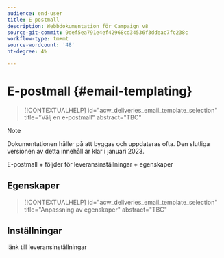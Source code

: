 ```yaml
---
audience: end-user
title: E-postmall
description: Webbdokumentation för Campaign v8
source-git-commit: 9def5ea791e4ef42968cd34536f3ddeac7fc238c
workflow-type: tm+mt
source-wordcount: '48'
ht-degree: 4%

---
```


# E-postmall {#email-templating}

>[!CONTEXTUALHELP]
>id="acw_deliveries_email_template_selection"
>title="Välj en e-postmall"
>abstract="TBC"

>[!NOTE]
>
>Dokumentationen håller på att byggas och uppdateras ofta. Den slutliga versionen av detta innehåll är klar i januari 2023.

E-postmall + följder för leveransinställningar + egenskaper

## Egenskaper

>[!CONTEXTUALHELP]
>id="acw_deliveries_email_template_selection"
>title="Anpassning av egenskaper"
>abstract="TBC"

## Inställningar

länk till leveransinställningar


